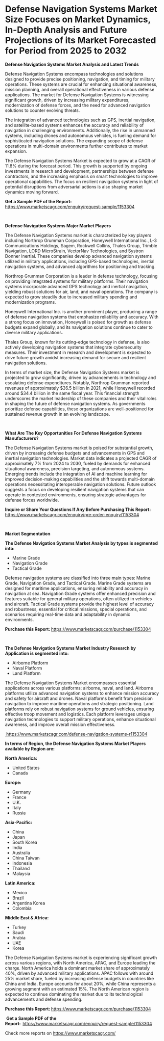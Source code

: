 <p><h1>Defense Navigation Systems Market Size Focuses on Market Dynamics, In-Depth Analysis and Future Projections of its Market Forecasted for Period from 2025 to 2032</h1></p><p><strong>Defense Navigation Systems Market Analysis and Latest Trends</strong></p>
<p><p>Defense Navigation Systems encompass technologies and solutions designed to provide precise positioning, navigation, and timing for military operations. These systems are crucial for enhancing situational awareness, mission planning, and overall operational effectiveness in various defense applications. The market for Defense Navigation Systems is witnessing significant growth, driven by increasing military expenditures, modernization of defense forces, and the need for advanced navigation solutions to counter evolving threats.</p><p>The integration of advanced technologies such as GPS, inertial navigation, and satellite-based systems enhances the accuracy and reliability of navigation in challenging environments. Additionally, the rise in unmanned systems, including drones and autonomous vehicles, is fueling demand for sophisticated navigation solutions. The expanding scope of defense operations in multi-domain environments further contributes to market expansion.</p><p>The Defense Navigation Systems Market is expected to grow at a CAGR of 11.8% during the forecast period. This growth is supported by ongoing investments in research and development, partnerships between defense contractors, and the increasing emphasis on smart technologies to improve operational capabilities. The focus on resilient navigation systems in light of potential disruptions from adversarial actions is also shaping market dynamics moving forward.</p></p>
<p><strong>Get a Sample PDF of the Report:&nbsp;</strong> <a href="https://www.marketscagr.com/enquiry/request-sample/1153304?utm_campaign=2749&utm_medium=2&utm_source=Github&utm_content=ia&utm_term=28022025&utm_id=defense-navigation-systems">https://www.marketscagr.com/enquiry/request-sample/1153304</a></p>
<p>&nbsp;</p>
<p><strong>Defense Navigation Systems Major Market Players</strong></p>
<p><p>The Defense Navigation Systems market is characterized by key players including Northrop Grumman Corporation, Honeywell International Inc., L-3 Communications Holdings, Sagem, Rockwell Collins, Thales Group, Trimble Navigation, LORD MicroStrain, VectorNav Technologies, and Systron Donner Inertial. These companies develop advanced navigation systems utilized in military applications, including GPS-based technologies, inertial navigation systems, and advanced algorithms for positioning and tracking.</p><p>Northrop Grumman Corporation is a leader in defense technology, focusing on providing integrated systems for military platforms. Their navigation systems incorporate advanced GPS technology and inertial navigation, yielding robust solutions for air, land, and naval operations. The company is expected to grow steadily due to increased military spending and modernization programs.</p><p>Honeywell International Inc. is another prominent player, producing a range of defense navigation systems that emphasize reliability and accuracy. With a strong focus on innovation, Honeywell is poised for growth as defense budgets expand globally, and its navigation solutions continue to cater to diverse military applications.</p><p>Thales Group, known for its cutting-edge technology in defense, is also actively developing navigation systems that integrate cybersecurity measures. Their investment in research and development is expected to drive future growth amidst increasing demand for secure and resilient navigation solutions.</p><p>In terms of market size, the Defense Navigation Systems market is projected to grow significantly, driven by advancements in technology and escalating defense expenditures. Notably, Northrop Grumman reported revenues of approximately $36.5 billion in 2021, while Honeywell recorded around $34.4 billion in the same fiscal year. This financial strength underscores the market leadership of these companies and their vital roles in shaping the future of defense navigation systems. As governments prioritize defense capabilities, these organizations are well-positioned for sustained revenue growth in an evolving landscape.</p></p>
<p>&nbsp;</p>
<p><strong>What Are The Key Opportunities For Defense Navigation Systems Manufacturers?</strong></p>
<p><p>The Defense Navigation Systems market is poised for substantial growth, driven by increasing defense budgets and advancements in GPS and inertial navigation technologies. Market data indicates a projected CAGR of approximately 7% from 2024 to 2030, fueled by demands for enhanced situational awareness, precision targeting, and autonomous systems. Emerging trends include the integration of AI and machine learning for improved decision-making capabilities and the shift towards multi-domain operations necessitating interoperable navigation solutions. Future outlook suggests a focus on developing resilient navigation systems that can operate in contested environments, ensuring strategic advantages for defense forces worldwide.</p></p>
<p><strong>Inquire or Share Your Questions If Any Before Purchasing This Report:</strong> <a href="https://www.marketscagr.com/enquiry/pre-order-enquiry/1153304?utm_campaign=2749&utm_medium=2&utm_source=Github&utm_content=ia&utm_term=28022025&utm_id=defense-navigation-systems">https://www.marketscagr.com/enquiry/pre-order-enquiry/1153304</a></p>
<p>&nbsp;</p>
<p><strong>Market Segmentation</strong></p>
<p><strong>The Defense Navigation Systems Market Analysis by types is segmented into:</strong></p>
<p><ul><li>Marine Grade</li><li>Navigation Grade</li><li>Tactical Grade</li></ul></p>
<p><p>Defense navigation systems are classified into three main types: Marine Grade, Navigation Grade, and Tactical Grade. Marine Grade systems are designed for maritime applications, ensuring reliability and accuracy in navigation at sea. Navigation Grade systems offer enhanced precision and features suitable for general military operations, often utilized in vehicles and aircraft. Tactical Grade systems provide the highest level of accuracy and robustness, essential for critical missions, special operations, and scenarios requiring real-time data and adaptability in dynamic environments.</p></p>
<p><strong>Purchase this Report:&nbsp;</strong><a href="https://www.marketscagr.com/purchase/1153304?utm_campaign=2749&utm_medium=2&utm_source=Github&utm_content=ia&utm_term=28022025&utm_id=defense-navigation-systems">https://www.marketscagr.com/purchase/1153304</a></p>
<p>&nbsp;</p>
<p><strong>The Defense Navigation Systems Market Industry Research by Application is segmented into:</strong></p>
<p><ul><li>Airborne Platform</li><li>Naval Platform</li><li>Land Platform</li></ul></p>
<p><p>The Defense Navigation Systems Market encompasses essential applications across various platforms: airborne, naval, and land. Airborne platforms utilize advanced navigation systems to enhance mission accuracy and safety for aircraft and drones. Naval platforms benefit from precision navigation to improve maritime operations and strategic positioning. Land platforms rely on robust navigation systems for ground vehicles, ensuring effective troop movement and logistics. Each platform leverages unique navigation technologies to support military operations, enhance situational awareness, and improve overall mission effectiveness.</p></p>
<p><a href="https://www.marketscagr.com/defense-navigation-systems-r1153304?utm_campaign=2749&utm_medium=2&utm_source=Github&utm_content=ia&utm_term=28022025&utm_id=defense-navigation-systems">&nbsp;https://www.marketscagr.com/defense-navigation-systems-r1153304</a></p>
<p><strong>In terms of Region, the Defense Navigation Systems Market Players available by Region are:</strong></p>
<p>
    <p> <strong> North America: </strong>
        <ul>
            <li>United States</li>
            <li>Canada</li>
        </ul>
        </p> 
    <p> <strong> Europe: </strong>
        <ul>
            <li>Germany</li>
            <li>France</li>
            <li>U.K.</li>
            <li>Italy</li>
            <li>Russia</li>
        </ul>
        </p> 
    <p> <strong> Asia-Pacific: </strong>
        <ul>
            <li>China</li>
            <li>Japan</li>
            <li>South Korea</li>
            <li>India</li>
            <li>Australia</li>
            <li>China Taiwan</li>
            <li>Indonesia</li>
            <li>Thailand</li>
            <li>Malaysia</li>
        </ul>
        </p> 
    <p> <strong> Latin America: </strong>
        <ul>
            <li>Mexico</li>
            <li>Brazil</li>
            <li>Argentina Korea</li>
            <li>Colombia</li>
        </ul>
        </p> 
    <p> <strong> Middle East & Africa: </strong>
        <ul>
            <li>Turkey</li>
            <li>Saudi</li>
            <li>Arabia</li>
            <li>UAE</li>
            <li>Korea</li>
        </ul>
    </p>
    </p>
<p><p>The Defense Navigation Systems market is experiencing significant growth across various regions, with North America, APAC, and Europe leading the charge. North America holds a dominant market share of approximately 40%, driven by advanced military applications. APAC follows with around 25% market share, fueled by increasing defense budgets in countries like China and India. Europe accounts for about 20%, while China represents a growing segment with an estimated 15%. The North American region is expected to continue dominating the market due to its technological advancements and defense spending.</p></p>
<p><strong>Purchase this Report: </strong><a href="https://www.marketscagr.com/purchase/1153304?utm_campaign=2749&utm_medium=2&utm_source=Github&utm_content=ia&utm_term=28022025&utm_id=defense-navigation-systems">https://www.marketscagr.com/purchase/1153304</a></p>
<p>&nbsp;<strong>Get a Sample PDF of the Report:&nbsp;&nbsp;</strong><a href="https://www.marketscagr.com/enquiry/request-sample/1153304?utm_campaign=2749&utm_medium=2&utm_source=Github&utm_content=ia&utm_term=28022025&utm_id=defense-navigation-systems">https://www.marketscagr.com/enquiry/request-sample/1153304</a></p>
<p><strong></strong></p>
<p>Check more reports on <a href="https://www.marketscagr.com/?utm_campaign=2749&utm_medium=2&utm_source=Github&utm_content=ia&utm_term=28022025&utm_id=defense-navigation-systems">https://www.marketscagr.com/</a></p>